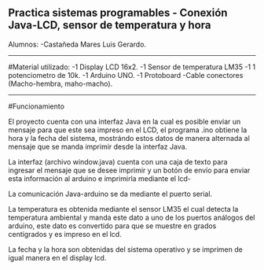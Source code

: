 ## Practica sistemas programables - Conexión Java-LCD, sensor de temperatura y hora

Alumnos:
-Castañeda Mares Luis Gerardo.
_________________________________________________________________________________

#Material utilizado:
-1 Display LCD 16x2.
-1 Sensor de temperatura LM35
-1 1 potenciometro de 10k.
-1 Arduino UNO.
-1 Protoboard
-Cable conectores (Macho-hembra, maho-macho).

__________________________________________________________________________________

#Funcionamiento

El proyecto cuenta con una interfaz Java en la cual es posible enviar un mensaje para que este sea impreso en el LCD, el programa .ino obtiene la hora y la fecha del sistema, mostrándo estos datos de manera alternada al mensaje que se manda imprimir desde la interfaz Java.

La interfaz (archivo window.java) cuenta con una caja de texto para ingresar el mensaje que se desee imprimir y un botón de envío para enviar esta información al arduino e imprimirla mediante el lcd-

La comunicación Java-arduino se da mediante el puerto serial.

La temperatura es obtenida mediante el sensor LM35 el cual detecta la temperatura ambiental y manda este dato a uno de los puertos análogos del arduino, este dato es convertido para que se muestre en grados centígrados y es impreso en el lcd.

La fecha y la hora son obtenidas del sistema operativo y se imprimen de igual manera en el display lcd.

